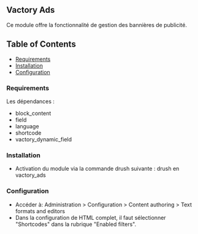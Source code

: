 
## Vactory Ads

Ce module offre la fonctionnalité de gestion des bannières de publicité.

## Table of Contents
 * [Requirements](#Requirements)
 * [Installation](#installation)
 * [Configuration](#configuration)

### Requirements

Les dépendances :
- block_content
- field
- language
- shortcode
- vactory_dynamic_field

### Installation

- Activation du module via la commande drush suivante : drush en vactory_ads

### Configuration

- Accéder à: 
  Administration > Configuration > Content authoring > Text formats and editors
- Dans la configuration de HTML complet, il faut sélectionner "Shortcodes"
  dans la rubrique "Enabled filters".
